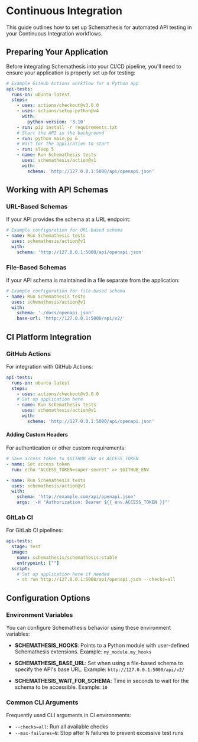 # Continuous Integration

This guide outlines how to set up Schemathesis for automated API testing in your Continuous Integration workflows.

## Preparing Your Application

Before integrating Schemathesis into your CI/CD pipeline, you'll need to ensure your application is properly set up for testing:

```yaml
# Example GitHub Actions workflow for a Python app
api-tests:
  runs-on: ubuntu-latest
  steps:
    - uses: actions/checkout@v3.0.0
    - uses: actions/setup-python@v4
      with:
        python-version: '3.10'
    - run: pip install -r requirements.txt
    # Start the API in the background
    - run: python main.py &
    # Wait for the application to start
    - run: sleep 5
    - name: Run Schemathesis tests
      uses: schemathesis/action@v1
      with:
        schema: 'http://127.0.0.1:5000/api/openapi.json'
```

## Working with API Schemas

### URL-Based Schemas

If your API provides the schema at a URL endpoint:

```yaml
# Example configuration for URL-based schema
- name: Run Schemathesis tests
  uses: schemathesis/action@v1
  with:
    schema: 'http://127.0.0.1:5000/api/openapi.json'
```

### File-Based Schemas

If your API schema is maintained in a file separate from the application:

```yaml
# Example configuration for file-based schema
- name: Run Schemathesis tests
  uses: schemathesis/action@v1
  with:
    schema: './docs/openapi.json'
    base-url: 'http://127.0.0.1:5000/api/v2/'
```

## CI Platform Integration

### GitHub Actions

For integration with GitHub Actions:

```yaml
api-tests:
  runs-on: ubuntu-latest
  steps:
    - uses: actions/checkout@v3.0.0
    # Set up application here
    - name: Run Schemathesis tests
      uses: schemathesis/action@v1
      with:
        schema: 'http://127.0.0.1:5000/api/openapi.json'
```

#### Adding Custom Headers

For authentication or other custom requirements:

```yaml
# Save access token to $GITHUB_ENV as ACCESS_TOKEN
- name: Set access token
  run: echo "ACCESS_TOKEN=super-secret" >> $GITHUB_ENV

- name: Run Schemathesis tests
  uses: schemathesis/action@v1
  with:
    schema: 'http://example.com/api/openapi.json'
    args: '-H "Authorization: Bearer ${{ env.ACCESS_TOKEN }}"'
```

### GitLab CI

For GitLab CI pipelines:

```yaml
api-tests:
  stage: test
  image:
    name: schemathesis/schemathesis:stable
    entrypoint: [""]
  script:
    # Set up application here if needed
    - st run http://127.0.0.1:5000/api/openapi.json --checks=all
```

## Configuration Options

### Environment Variables

You can configure Schemathesis behavior using these environment variables:

- **SCHEMATHESIS_HOOKS**: Points to a Python module with user-defined Schemathesis extensions.
  Example: `my_module.my_hooks`

- **SCHEMATHESIS_BASE_URL**: Set when using a file-based schema to specify the API's base URL.
  Example: `http://127.0.0.1:5000/api/v2/`

- **SCHEMATHESIS_WAIT_FOR_SCHEMA**: Time in seconds to wait for the schema to be accessible.
  Example: `10`

### Common CLI Arguments

Frequently used CLI arguments in CI environments:

- `--checks=all`: Run all available checks
- `--max-failures=N`: Stop after N failures to prevent excessive test runs
